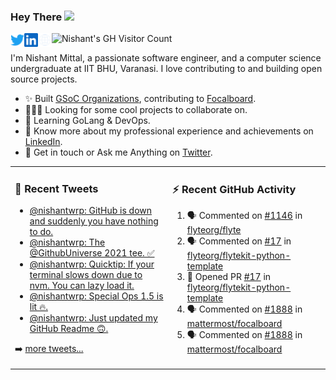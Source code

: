 ### Hey There <img src="https://media.giphy.com/media/hvRJCLFzcasrR4ia7z/giphy.gif" width="25px">
<a href="https://urls.nishantwrp.com/twitter-github" target="_blank">
  <img align="left" alt="Nishant's Twitter" width="22px" src="./assets/twitter.svg" />
</a>
<a href="https://urls.nishantwrp.com/linkedin-github" target="_blank">
  <img align="left" alt="Nishant's LinkedIn" width="22px" src="./assets/linkedin.svg" />
</a>
<a href="https://urls.nishantwrp.com/site-github" target="_blank">
  <img align="left" alt="Nishant's Site" width="22px" src="./assets/globe.svg" />
</a>
<img src="https://komarev.com/ghpvc/?username=nishantwrp" alt="Nishant's GH Visitor Count" />

I'm Nishant Mittal, a passionate software engineer, and a computer science undergraduate at IIT BHU, Varanasi. I love contributing to and building open source projects.

- ✨ Built [GSoC Organizations](https://www.gsocorganizations.dev/), contributing to [Focalboard](https://github.com/mattermost/focalboard).
- 👨🏽‍💻 Looking for some cool projects to collaborate on.
- 🌱 Learning GoLang & DevOps.
- 🚀 Know more about my professional experience and achievements on [LinkedIn](https://urls.nishantwrp.com/linkedin-github).
- 💬 Get in touch or Ask me Anything on [Twitter](https://urls.nishantwrp.com/twitter-github).

<table><tr>
<td valign="top" width="50%">

### 📱 Recent Tweets
<!-- TWITTER:START -->
- [@nishantwrp: GitHub is down and suddenly you have nothing to do.](https://rss.app/articles/cb4e791f6f6d729c074351566bd3a7c508111d6e1136a1e9c3ec930d979628d4f61eb1492ac7df6cf5a66d7ddc12099362d06ae9c0157d1082)
- [@nishantwrp: The @GithubUniverse 2021 tee. ✅](https://rss.app/articles/cb4e791f6f6d729c074351566bd3a7c508111d6e1136a1e9c3ec930d979628d4f61eb1492ac7df6cf5a16a79d715079664dd60e6c2157e1c82)
- [@nishantwrp: Quicktip: If your terminal slows down due to nvm. You can lazy load it.](https://rss.app/articles/cb4e791f6f6d729c074351566bd3a7c508111d6e1136a1e9c3ec930d979628d4f61eb1492ac7df6cf5a06b79d814099768d06de2c116721589)
- [@nishantwrp: Special Ops 1.5 is lit 🔥.](https://rss.app/articles/cb4e791f6f6d729c074351566bd3a7c508111d6e1136a1e9c3ec930d979628d4f61eb1492ac7df6cf5a36d75d6120e9764d168e7c714731d8d)
- [@nishantwrp: Just updated my GitHub Readme 🙃.](https://rss.app/articles/cb4e791f6f6d729c074351566bd3a7c508111d6e1136a1e9c3ec930d979628d4f61eb1492ac7df6cf5a36a7bd6120d9169d060e8c211791d82)
<!-- TWITTER:END -->
➡️ [more tweets...](https://twitter.com/nishantwrp)

</td>
<td valign="top" width="50%">

### ⚡ Recent GitHub Activity
<!--START_SECTION:activity-->
1. 🗣 Commented on [#1146](https://github.com/flyteorg/flyte/issues/1146) in [flyteorg/flyte](https://github.com/flyteorg/flyte)
2. 🗣 Commented on [#17](https://github.com/flyteorg/flytekit-python-template/issues/17) in [flyteorg/flytekit-python-template](https://github.com/flyteorg/flytekit-python-template)
3. 💪 Opened PR [#17](https://github.com/flyteorg/flytekit-python-template/pull/17) in [flyteorg/flytekit-python-template](https://github.com/flyteorg/flytekit-python-template)
4. 🗣 Commented on [#1888](https://github.com/mattermost/focalboard/issues/1888) in [mattermost/focalboard](https://github.com/mattermost/focalboard)
5. 🗣 Commented on [#1888](https://github.com/mattermost/focalboard/issues/1888) in [mattermost/focalboard](https://github.com/mattermost/focalboard)
<!--END_SECTION:activity-->

</td>
</tr></table>
